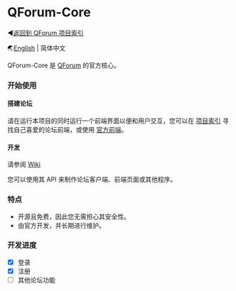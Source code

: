 # QForum-Core

◀[返回到 QForum 项目索引](https://github.com/JackuXL/QForum)

🌏[English](https://github.com/JackuXL/QForum-Core/blob/master/README.md) | 简体中文

QForum-Core 是 [QForum](https://github.com/JackuXL/QForum) 的官方核心。

### 开始使用

#### 搭建论坛

请在运行本项目的同时运行一个前端界面以便和用户交互，您可以在 [项目索引](https://github.com/JackuXL/QForum) 寻找自己喜爱的论坛前端，或使用 [官方前端](https://github.com/JackuXL/QForum-MaterialTheme)。

#### 开发

请参阅 [Wiki](https://github.com/JackuXL/QForum-Core/wiki/%E5%BC%80%E6%94%BE%E6%8E%A5%E5%8F%A3-API)

您可以使用其 API 来制作论坛客户端、前端页面或其他程序。

### 特点

- 开源且免费，因此您无需担心其安全性。
- 由官方开发，并长期进行维护。

### 开发进度

- [x] 登录
- [x] 注册
- [ ] 其他论坛功能

